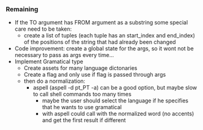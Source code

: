 ### Remaining

- If the TO argument has FROM argument as a substring some special care need to be taken:
  - create a list of tuples (each tuple has an start_index and end_index) of the positions of the string that had already been changed
- Code improvement: create a global state for the args, so it wont not be necessary to pass as args every time...
- Implement Gramatical type
  - Create assets for many language dictonaries
  - Create a flag and only use if flag is passed through args
  - then do a normalization:
    - aspell (aspell -d pt_PT -a) can be a good option, but maybe slow to call shell commands too many times
      - maybe the user should select the language if he specifies that he wants to use gramatical
      - with aspell could call with the normalized word (no accents) and get the first result if different
